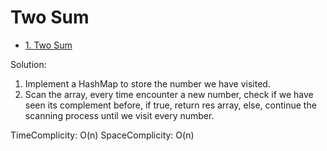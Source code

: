 # Two Sum

- [1. Two Sum](https://leetcode.com/problems/two-sum/)




Solution: 
1. Implement a HashMap to store the number we have visited.
2. Scan the array, every time encounter a new number, check if we have seen its complement before, 
if true, return res array, else, continue the scanning process until we visit every number.

TimeComplicity: O(n)
SpaceComplicity: O(n)
